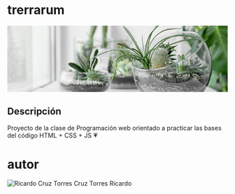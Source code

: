 # trerrarum

![Terrarium Image](./images/terrarium_banner.jpg)

## Descripción
Proyecto de la clase de Programación web orientado 
a practicar las bases del código HTML + CSS + JS 💗

# autor
<img 
src="https://avatars.githubusercontent.com/u/144040501?v=4"
alt="Ricardo Cruz Torres"
width="200"/>
Cruz Torres Ricardo

